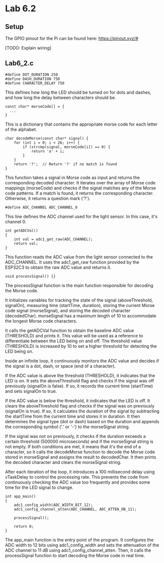 # Lab 6.2

## Setup

The GPIO pinout for the Pi can be found here: https://pinout.xyz/#

[TODO: Explain wiring}

## Lab6_2.c

```
#define DOT_DURATION 250
#define DASH_DURATION 750
#define CHARACTER_DELAY 750
```
This defines how long the LED should be turned on for dots and dashes, and how long the delay between characters should be.

```
const char* morseCode[] = {
  ...
}
```
This is a dictionary that contains the appropriate morse code for each letter of the alphabet.

```
char decodeMorse(const char* signal) {
    for (int i = 0; i < 26; i++) {
        if (strcmp(signal, morseCode[i]) == 0) {
            return 'a' + i;
        }
    }
    return '?';  // Return '?' if no match is found
}
```
This function takes a signal in Morse code as input and returns the corresponding decoded character. It iterates over the array of Morse code mappings (morseCode) and checks if the signal matches any of the Morse code patterns. If a match is found, it returns the corresponding character. Otherwise, it returns a question mark ('?').
```
#define ADC_CHANNEL ADC_CHANNEL_0
```
This line defines the ADC channel used for the light sensor. In this case, it's channel 0.
```
int getADCVal()
{
    int val = adc1_get_raw(ADC_CHANNEL);
    return val;
}
```
This function reads the ADC value from the light sensor connected to the ADC_CHANNEL. It uses the adc1_get_raw function provided by the ESP32C3 to obtain the raw ADC value and returns it.
```
void processSignal() {}
```
The processSignal function is the main function responsible for decoding the Morse code.

It initializes variables for tracking the state of the signal (aboveThreshold, signalOn), measuring time (startTime, duration), storing the current Morse code signal (morseSignal), and storing the decoded character (decodedChar). morseSignal has a maximum length of 10 to accommodate the longest Morse code characters.

It calls the getADCVal function to obtain the baseline ADC value (THRESHOLD) and prints it. This value will be used as a reference to differentiate between the LED being on and off. The threshold value (THRESHOLD) is increased by 10 to set a higher threshold for detecting the LED being on.

Inside an infinite loop, it continuously monitors the ADC value and decides if the signal is a dot, dash, or space (end of a character).

If the ADC value is above the threshold (THRESHOLD), it indicates that the LED is on. It sets the aboveThreshold flag and checks if the signal was off previously (signalOn is false). If so, it records the current time (startTime) and sets signalOn to true.

If the ADC value is below the threshold, it indicates that the LED is off. It clears the aboveThreshold flag and checks if the signal was on previously (signalOn is true). If so, it calculates the duration of the signal by subtracting the startTime from the current time and stores it in duration. It then determines the signal type (dot or dash) based on the duration and appends the corresponding symbol ('.' or '-') to the morseSignal string.

If the signal was not on previously, it checks if the duration exceeds a certain threshold (500000 microseconds) and if the morseSignal string is not empty. If both conditions are met, it means that it's the end of a character, so it calls the decodeMorse function to decode the Morse code stored in morseSignal and assigns the result to decodedChar. It then prints the decoded character and clears the morseSignal string.

After each iteration of the loop, it introduces a 100 millisecond delay using vTaskDelay to control the processing rate. This prevents the code from continuously checking the ADC value too frequently and provides some time for the LED signal to change.
```
int app_main() 
{
    adc1_config_width(ADC_WIDTH_BIT_12);
    adc1_config_channel_atten(ADC_CHANNEL, ADC_ATTEN_DB_11);
       
    processSignal();

    return 0;
}
```
The app_main function is the entry point of the program. It configures the ADC width to 12 bits using adc1_config_width and sets the attenuation of the ADC channel to 11 dB using adc1_config_channel_atten. Then, it calls the processSignal function to start decoding the Morse code in real time.
